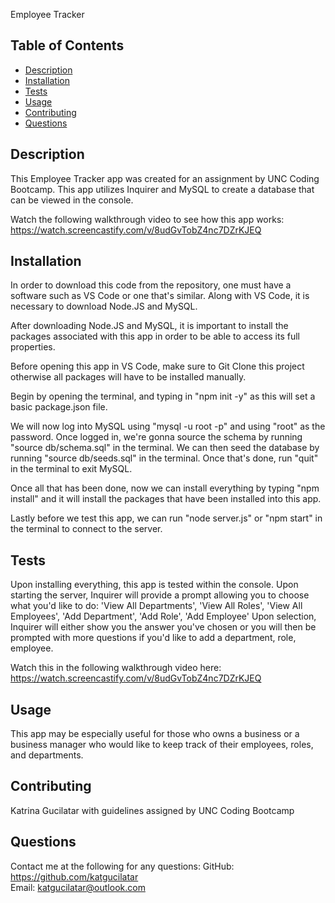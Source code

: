 Employee Tracker 
    
## Table of Contents
* [Description](#description)
* [Installation](#installation)
* [Tests](#tests)
* [Usage](#usage)
* [Contributing](#contributing)
* [Questions](#questions)

## Description
This Employee Tracker app was created for an assignment by UNC Coding Bootcamp. This app utilizes Inquirer and MySQL to create a database that can be viewed in the console.

Watch the following walkthrough video to see how this app works: 
https://watch.screencastify.com/v/8udGvTobZ4nc7DZrKJEQ

## Installation
In order to download this code from the repository, one must have a software such as VS Code or one that's similar. Along with VS Code, it is necessary to download Node.JS and MySQL.

After downloading Node.JS and MySQL, it is important to install the packages associated with this app in order to be able to access its full properties.

Before opening this app in VS Code, make sure to Git Clone this project otherwise all packages will have to be installed manually.

Begin by opening the terminal, and typing in "npm init -y" as this will set a basic package.json file. 

We will now log into MySQL using "mysql -u root -p" and using "root" as the password. Once logged in, we're gonna source the schema by running "source db/schema.sql" in the terminal. We can then seed the database by running "source db/seeds.sql" in the terminal. Once that's done, run "quit" in the terminal to exit MySQL.

Once all that has been done, now we can install everything by typing "npm install" and it will install the packages that have been installed into this app.

Lastly before we test this app, we can run "node server.js" or "npm start" in the terminal to connect to the server.

## Tests
Upon installing everything, this app is tested within the console. Upon starting the server, Inquirer will provide a prompt allowing you to choose what you'd like to do: 'View All Departments',
                'View All Roles',
                'View All Employees',
                'Add Department',
                'Add Role',
                'Add Employee'
Upon selection, Inquirer will either show you the answer you've chosen or you will then be prompted with more questions if you'd like to add a department, role, employee. 

Watch this in the following walkthrough video here:
https://watch.screencastify.com/v/8udGvTobZ4nc7DZrKJEQ


## Usage
This app may be especially useful for those who owns a business or a business manager who would like to keep track of their employees, roles, and departments.

## Contributing
Katrina Gucilatar with guidelines assigned by UNC Coding Bootcamp

## Questions
Contact me at the following for any questions: 
GitHub: https://github.com/katgucilatar  
Email: katgucilatar@outlook.com